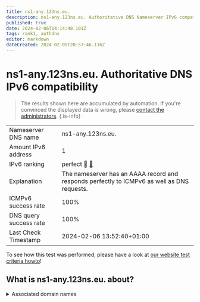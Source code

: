 ```yaml
---
title: ns1-any.123ns.eu.
description: ns1-any.123ns.eu. Authoritative DNS Nameserver IPv6 compatibility
published: true
date: 2024-02-06T14:14:48.101Z
tags: rank1, authdns
editor: markdown
dateCreated: 2024-02-05T20:57:46.116Z
---
```


# ns1-any.123ns.eu. Authoritative DNS IPv6 compatibility

> The results shown here are accumulated by automation. If you're convinced the displayed data is wrong, please [contact the administrators](/howto/chat). 
{.is-info}




|   |   |
| - | - |
| Nameserver DNS name | ns1-any.123ns.eu.
| Amount IPv6 address | 1
| IPv6 ranking | perfect :1st_place_medal: [🔗](/howto/ranking) |
| Explanation | The nameserver has an AAAA record and responds perfectly to ICMPv6 as well as DNS requests. |
| ICMPv6 success rate | 100%|
| DNS query success rate | 100% |
| Last Check Timestamp | 2024-02-06 13:52:40+01:00 |

To see how this test was performed, please have a look at [our website test criteria howto](/howto/testcriteria/authdns)!


## What is ns1-any.123ns.eu. about?






<details>
<summary>Associated domain names</summary>

www.bmj.de

www.bundesbank.de

www.bundesrat.de

</details>
